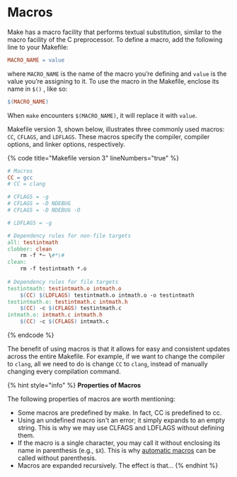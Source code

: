 # Macros

Make has a macro facility that performs textual substitution, similar to the macro facility of the C preprocessor. To define a macro, add the following line to your Makefile:

```makefile
MACRO_NAME = value
```

where `MACRO_NAME` is the name of the macro you’re defining and `value` is the value you’re assigning to it. To use the macro in the Makefile, enclose its name in `$()` , like so:

```makefile
$(MACRO_NAME)
```

When `make` encounters `$(MACRO_NAME)`, it will replace it with `value`.&#x20;

Makefile version 3, shown below, illustrates three commonly used macros: `CC`, `CFLAGS`, and `LDFLAGS`. These macros specify the compiler, compiler options, and linker options, respectively.

{% code title="Makefile version 3" lineNumbers="true" %}
```makefile
# Macros
CC = gcc
# CC = clang

# CFLAGS = -g
# CFLAGS = -D NDEBUG
# CFLAGS = -D NDEBUG -O

# LDFLAGS = -g

# Dependency rules for non-file targets
all: testintmath
clobber: clean
    rm -f *~ \#*\#
clean:
    rm -f testintmath *.o
    
# Dependency rules for file targets
testintmath: testintmath.o intmath.o
    $(CC) $(LDFLAGS) testintmath.o intmath.o -o testintmath
testintmath.o: testintmath.c intmath.h
    $(CC) -c $(CFLAGS) testintmath.c
intmath.o: intmath.c intmath.h
    $(CC) -c $(CFLAGS) intmath.c
```
{% endcode %}

The benefit of using macros is that it allows for easy and consistent updates across the entire Makefile. For example, if we want to change the compiler to `clang`, all we need to do is change `CC` to `clang`, instead of manually changing every compilation command.

{% hint style="info" %}
**Properties of Macros**

The following properties of macros are worth mentioning:

* Some macros are predefined by make. In fact, CC is predefined to cc.&#x20;
* Using an undefined macro isn't an error; it simply expands to an empty string. This is why we may use CLFAGS and LDFLAGS without defining them.&#x20;
* If the macro is a single character, you may call it without enclosing its name in parenthesis (e.g., `$X`). This is why [automatic macros](implicit-rules.md#automatic-macros) can be called without parenthesis.&#x20;
* Macros are expanded recursively. The effect is that...
{% endhint %}
